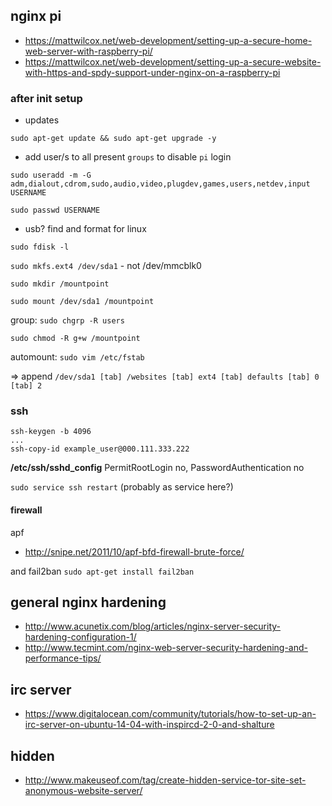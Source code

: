 ## nginx pi

* https://mattwilcox.net/web-development/setting-up-a-secure-home-web-server-with-raspberry-pi/
* https://mattwilcox.net/web-development/setting-up-a-secure-website-with-https-and-spdy-support-under-nginx-on-a-raspberry-pi

### after init setup

* updates

`sudo apt-get update && sudo apt-get upgrade -y`

* add user/s to all present `groups` to disable `pi` login

`sudo useradd -m -G adm,dialout,cdrom,sudo,audio,video,plugdev,games,users,netdev,input USERNAME`

`sudo passwd USERNAME`

* usb? find and format for linux

`sudo fdisk -l`

`sudo mkfs.ext4 /dev/sda1` - not /dev/mmcblk0

`sudo mkdir /mountpoint`

`sudo mount /dev/sda1 /mountpoint`

group: `sudo chgrp -R users`

`sudo chmod -R g+w /mountpoint`

automount: `sudo vim /etc/fstab`

=> append `/dev/sda1 [tab] /websites [tab] ext4 [tab] defaults [tab] 0 [tab] 2`

### ssh

```
ssh-keygen -b 4096
...
ssh-copy-id example_user@000.111.333.222
```

**/etc/ssh/sshd_config** PermitRootLogin no, PasswordAuthentication no

`sudo service ssh restart` (probably as service here?)

#### firewall

apf

* http://snipe.net/2011/10/apf-bfd-firewall-brute-force/

and fail2ban `sudo apt-get install fail2ban`

## general nginx hardening

* http://www.acunetix.com/blog/articles/nginx-server-security-hardening-configuration-1/
* http://www.tecmint.com/nginx-web-server-security-hardening-and-performance-tips/

## irc server

* https://www.digitalocean.com/community/tutorials/how-to-set-up-an-irc-server-on-ubuntu-14-04-with-inspircd-2-0-and-shalture

## hidden

* http://www.makeuseof.com/tag/create-hidden-service-tor-site-set-anonymous-website-server/
